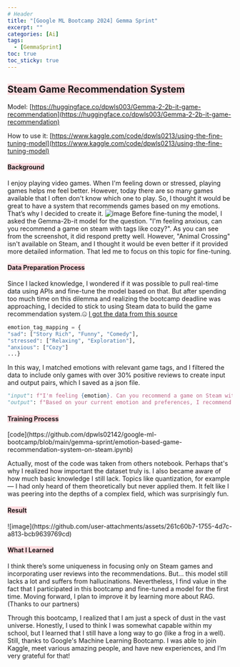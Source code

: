 ```yaml
---
# Header
title: "[Google ML Bootcamp 2024] Gemma Sprint"
excerpt: ""
categories: [Ai]
tags:
  - [GemmaSprint]
toc: true
toc_sticky: true
---
```

<h2><span style="background-color:#ffdce0"><b>Steam Game Recommendation System</b></span></h2>

Model: [https://huggingface.co/dpwls003/Gemma-2-2b-it-game-recommendation](https://huggingface.co/dpwls003/Gemma-2-2b-it-game-recommendation)

How to use it: [https://www.kaggle.com/code/dpwls0213/using-the-fine-tuning-model](https://www.kaggle.com/code/dpwls0213/using-the-fine-tuning-model)

<h4><b><span style="background-color:#ffdce0">Background</span></b></h4>

I enjoy playing video games. When I'm feeling down or stressed, playing games helps me feel better. However, today there are so many games available that I often don't know which one to play. So, I thought it would be great to have a system that recommends games based on my emotions. That’s why I decided to create it.
![image](https://github.com/user-attachments/assets/d92d4ec7-26e9-49c6-aba1-4f9b688f2515)
Before fine-tuning the model, I asked the Gemma-2b-it model for the question. "I'm feeling anxious, can you recommend a game on steam with tags like cozy?".  As you can see from the screenshot, it did respond pretty well. However, "Animal Crossing" isn't available on Steam, and I thought it would be even better if it provided more detailed information. That led me to focus on this topic for fine-tuning.

<h4><b><span style="background-color:#ffdce0">Data Preparation Process</span></b></h4>

Since I lacked knowledge, I wondered if it was possible to pull real-time data using APIs and fine-tune the model based on that. But after spending too much time on this dilemma and realizing the bootcamp deadline was approaching, I decided to stick to using Steam data to build the game recommendation system.🤐 
[I got the data from this source](https://www.kaggle.com/datasets/antonkozyriev/game-recommendations-on-steam)

````python
emotion_tag_mapping = {
"sad": ["Story Rich", "Funny", "Comedy"],
"stressed": ["Relaxing", "Exploration"],
"anxious": ["Cozy"]
...}
````

In this way, I matched emotions with relevant game tags, and I filtered the data to include only games with over 30% positive reviews to create input and output pairs, which I saved as a json file.

````python
"input": f"I'm feeling {emotion}. Can you recommend a game on Steam with tags like {', '.join(tags)}?",
"output": f"Based on your current emotion and preferences, I recommend '{game_title}'. It's a Mixed rated game with {positive_ratio}% positive reviews. The game is described as: {game_description}"
````

<h4><b><span style="background-color:#ffdce0">Training Process</span></b></h4>[code](https://github.com/dpwls02142/google-ml-bootcamp/blob/main/gemma-sprint/emotion-based-game-recommendation-system-on-steam.ipynb)

Actually, most of the code was taken from others notebook. Perhaps that's why I realized how important the dataset truly is. I also became aware of how much basic knowledge I still lack. Topics like quantization, for example — I had only heard of them theoretically but never applied them. It felt like I was peering into the depths of a complex field, which was surprisingly fun.

<h4><b><span style="background-color:#ffdce0">Result</span></b></h4>
![image](https://github.com/user-attachments/assets/261c60b7-1755-4d7c-a813-bcb9639769cd)

<h4><b><span style="background-color:#ffdce0">What I Learned</span></b></h4>

I think there’s some uniqueness in focusing only on Steam games and incorporating user reviews into the recommendations. But... this model still lacks a lot and suffers from hallucinations. Nevertheless, I find value in the fact that I participated in this bootcamp and fine-tuned a model for the first time. Moving forward, I plan to improve it by learning more about RAG. (Thanks to our partners)

Through this bootcamp, I realized that I am just a speck of dust in the vast universe. Honestly, I used to think I was somewhat capable within my school, but I learned that I still have a long way to go (like a frog in a well). Still, thanks to Google's Machine Learning Bootcamp. I was able to join Kaggle, meet various amazing people, and have new experiences, and I’m very grateful for that!